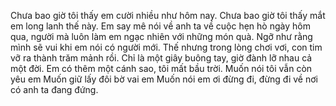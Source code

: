 Chưa bao giờ tôi thấy em cười nhiều như hôm nay.
Chưa bao giờ tôi thấy mắt em long lanh thế này.
Em say mê nói về anh ta về cuộc hẹn hò ngày hôm qua, người mà luôn làm em ngạc nhiên với những món quà.
Ngỡ như rằng mình sẽ vui khi em nói có người mới.
Thế nhưng trong lòng chơi vơi, con tim vỡ ra thành trăm mảnh rồi.
Chỉ là một giây buông tay, giờ đành lỡ nhau cả một đời.
Em có thêm một cánh sao, tôi mất bầu trời.
Muốn nói tôi vẫn còn yêu em
Muốn giữ lấy đôi bờ vai em
Muốn nói em ơi đừng đi, đừng đi về nơi có anh ta đang đứng.